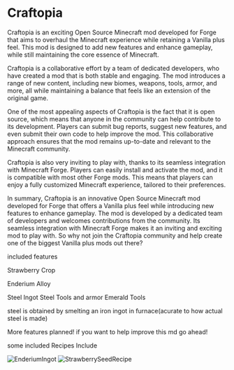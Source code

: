 # Craftopia
Craftopia is an exciting Open Source Minecraft mod developed for Forge that aims to overhaul the Minecraft experience while retaining a Vanilla plus feel. This mod is designed to add new features and enhance gameplay, while still maintaining the core essence of Minecraft.

Craftopia is a collaborative effort by a team of dedicated developers, who have created a mod that is both stable and engaging. The mod introduces a range of new content, including new biomes, weapons, tools, armor, and more, all while maintaining a balance that feels like an extension of the original game.

One of the most appealing aspects of Craftopia is the fact that it is open source, which means that anyone in the community can help contribute to its development. Players can submit bug reports, suggest new features, and even submit their own code to help improve the mod. This collaborative approach ensures that the mod remains up-to-date and relevant to the Minecraft community.

Craftopia is also very inviting to play with, thanks to its seamless integration with Minecraft Forge. Players can easily install and activate the mod, and it is compatible with most other Forge mods. This means that players can enjoy a fully customized Minecraft experience, tailored to their preferences.

In summary, Craftopia is an innovative Open Source Minecraft mod developed for Forge that offers a Vanilla plus feel while introducing new features to enhance gameplay. The mod is developed by a dedicated team of developers and welcomes contributions from the community. Its seamless integration with Minecraft Forge makes it an inviting and exciting mod to play with. So why not join the Craftopia community and help create one of the biggest Vanilla plus mods out there?

included features

Strawberry Crop

Enderium Alloy

Steel Ingot
Steel Tools and armor
Emerald Tools

steel is obtained by smelting an iron ingot in furnace(acurate to how actual steel is made)

More features planned! if you want to help improve this md go ahead!

some included Recipes Include


![EnderiumIngot](https://user-images.githubusercontent.com/96631619/233252752-c2419911-cb4c-4ddf-ac0a-adfb46622e30.png)
![StrawberrySeedRecipe](https://user-images.githubusercontent.com/96631619/233252758-c70afdfb-300b-45f8-a71b-aa7476520971.png)
